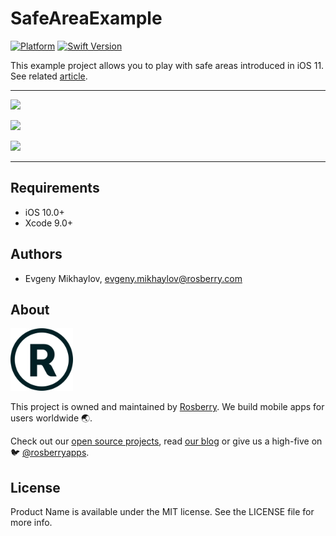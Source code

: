 # SafeAreaExample

[![Platform](https://img.shields.io/cocoapods/p/TableViewTools.svg?style=flat)](http://cocoapods.org/pods/LFAlertController)
[![Swift Version](https://img.shields.io/badge/swift-4.0-orange.svg)](https://swift.org/)

This example project allows you to play with safe areas introduced in iOS 11. See related [article](https://medium.com/@evgenmikhaylov/ios-safe-area-ca10e919526f).

---

![](https://user-images.githubusercontent.com/18593176/33817642-b2eb97ec-de6a-11e7-8590-192b81ec0878.gif)

![](https://user-images.githubusercontent.com/18593176/33818659-5806943e-de70-11e7-8892-204e31e2ebf4.gif)

![](https://user-images.githubusercontent.com/18593176/33818247-05dac88a-de6e-11e7-973c-9f6a3980cf4e.gif)

---

## Requirements

- iOS 10.0+
- Xcode 9.0+

## Authors

- Evgeny Mikhaylov, evgeny.mikhaylov@rosberry.com

## About

<img src="https://github.com/rosberry/Foundation/blob/master/Assets/full_logo.png?raw=true" height="100" />

This project is owned and maintained by [Rosberry](http://rosberry.com). We build mobile apps for users worldwide 🌏.

Check out our [open source projects](https://github.com/rosberry), read [our blog](https://medium.com/@Rosberry) or give us a high-five on 🐦 [@rosberryapps](http://twitter.com/RosberryApps).

## License

Product Name is available under the MIT license. See the LICENSE file for more info.
